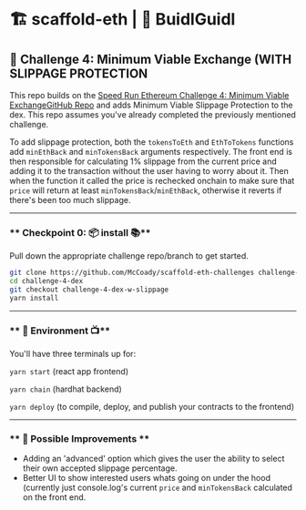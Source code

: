 # 🏗 scaffold-eth | 🏰 BuidlGuidl

## 🚩 **Challenge 4: Minimum Viable Exchange (WITH SLIPPAGE PROTECTION**

This repo builds on the [Speed Run Ethereum Challenge 4: Minimum Viable Exchange](https://speedrunethereum.com/)[GitHub Repo](https://github.com/scaffold-eth/scaffold-eth-challenges/tree/challenge-4-dex) and adds Minimum Viable Slippage Protection to the dex. This repo assumes you've already completed the previously mentioned challenge. 

To add slippage protection, both the `tokensToEth` and `EthToTokens` functions add `minEthBack` and `minTokensBack` arguments respectively. The front end is then responsible for calculating 1% slippage from the current price and adding it to the transaction without the user having to worry about it. Then when the function it called the price is rechecked onchain to make sure that `price` will return at least `minTokensBack`/`minEthBack`, otherwise it reverts if there's been too much slippage.

---

### ** Checkpoint 0: 📦 install 📚**

Pull down the appropriate challenge repo/branch to get started.

```bash
git clone https://github.com/McCoady/scaffold-eth-challenges challenge-4-dex-w-slippage
cd challenge-4-dex
git checkout challenge-4-dex-w-slippage
yarn install
```

---

### ** 🔭 Environment 📺**

You'll have three terminals up for:

`yarn start` (react app frontend)

`yarn chain` (hardhat backend)

`yarn deploy` (to compile, deploy, and publish your contracts to the frontend)

---

### ** 🥼 Possible Improvements **

- Adding an 'advanced' option which gives the user the ability to select their own accepted slippage percentage.
- Better UI to show interested users whats going on under the hood (currently just console.log's current `price` and `minTokensBack` calculated on the front end.

